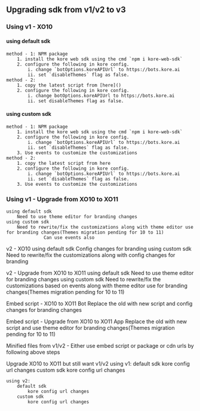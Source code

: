 ## Upgrading sdk from v1/v2 to v3

### Using v1 - XO10
#### using default sdk
    method - 1: NPM package
        1. install the kore web sdk using the cmd `npm i kore-web-sdk`
        2. configure the following in kore config.
            i. change `botOptions.koreAPIUrl` to https://bots.kore.ai
            ii. set `disableThemes` flag as false.
    method - 2: 
        1. copy the latest script from [here]()
        2. configure the following in kore config.
            i. change botOptions.koreAPIUrl to https://bots.kore.ai
            ii. set disableThemes flag as false.

#### using custom sdk
    method - 1: NPM package
        1. install the kore web sdk using the cmd `npm i kore-web-sdk`
        2. configure the following in kore config.
            i. change `botOptions.koreAPIUrl` to https://bots.kore.ai
            ii. set `disableThemes` flag as false.
        3. Use events to customize the customizations    
    method - 2: 
        1. copy the latest script from here
        2. configure the following in kore config.
            i. change `botOptions.koreAPIUrl` to https://bots.kore.ai
            ii. set `disableThemes` flag as false.
        3. Use events to customize the customizations



### Using v1 - Upgrade from XO10 to XO11
    using default sdk
        Need to use theme editor for branding changes
    using custom sdk
        Need to rewrite/fix the customizations along with theme editor use for branding changes(Themes migration pending for 10 to 11)
                  Can use events also


v2 - XO10
    using default sdk
        Config changes for branding
    using custom sdk
        Need to rewrite/fix the customizations along with config changes for branding

v2 - Upgrade from XO10 to XO11
    using default sdk
        Need to use theme editor for branding changes
    using custom sdk
        Need to rewrite/fix the customizations based on events along with theme editor use for branding changes(Themes migration pending for 10 to 11)



Embed script - XO10 to XO11 Bot
    Replace the old with new script and config changes for branding changes

Embed script - Upgrade from XO10 to XO11 App
    Replace the old with new script and use theme editor for branding changes(Themes migration pending for 10 to 11)


Minified files from v1/v2 - 
    Either use embed script or package or cdn urls by following above steps




Upgrade XO10 to XO11 but still want v1/v2
    using v1:
        default sdk
            kore config url changes
        custom sdk
            kore config url changes
     
    using v2: 
        default sdk
            kore config url changes
        custom sdk
            kore config url changes